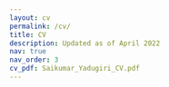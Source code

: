 ```yaml
---
layout: cv
permalink: /cv/
title: CV
description: Updated as of April 2022
nav: true
nav_order: 3
cv_pdf: Saikumar_Yadugiri_CV.pdf
---
```

